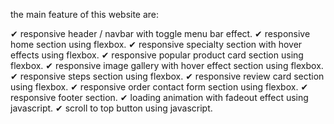 the main feature of this website are:

✔ responsive header / navbar with toggle menu bar effect.
✔ responsive home section using flexbox.
✔ responsive specialty section with hover effects using flexbox.
✔ responsive popular product card section using flexbox.
✔ responsive image gallery with hover effect section using flexbox.
✔ responsive steps section using flexbox.
✔ responsive review card section using flexbox.
✔ responsive order contact form section using flexbox.
✔ responsive footer section.
✔ loading animation with fadeout effect using javascript.
✔ scroll to top button using javascript.
